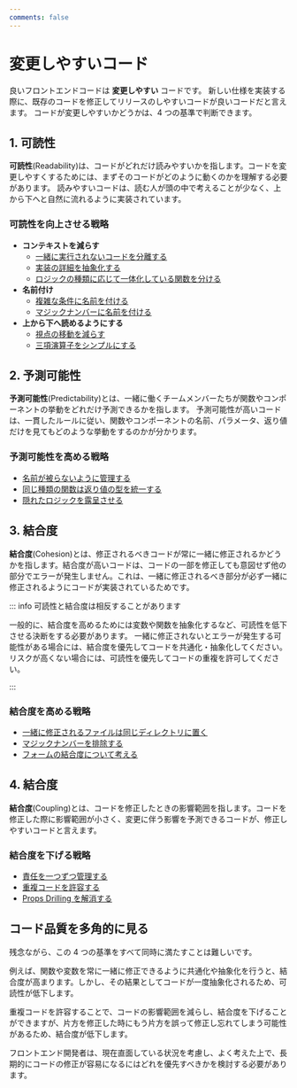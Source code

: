 ```yaml
---
comments: false
---
```


# 変更しやすいコード

良いフロントエンドコードは **変更しやすい** コードです。
新しい仕様を実装する際に、既存のコードを修正してリリースのしやすいコードが良いコードだと言えます。
コードが変更しやすいかどうかは、4 つの基準で判断できます。

## 1. 可読性

**可読性**(Readability)は、コードがどれだけ読みやすいかを指します。コードを変更しやすくするためには、まずそのコードがどのように動くのかを理解する必要があります。
読みやすいコードは、読む人が頭の中で考えることが少なく、上から下へと自然に流れるように実装されています。

### 可読性を向上させる戦略

- **コンテキストを減らす**
  - [一緒に実行されないコードを分離する](./examples/submit-button.md)
  - [実装の詳細を抽象化する](./examples/login-start-page.md)
  - [ロジックの種類に応じて一体化している関数を分ける](./examples/use-page-state-readability.md)
- **名前付け**
  - [複雑な条件に名前を付ける](./examples/condition-name.md)
  - [マジックナンバーに名前を付ける](./examples/magic-number-readability.md)
- **上から下へ読めるようにする**
  - [視点の移動を減らす](./examples/user-policy.md)
  - [三項演算子をシンプルにする](./examples/ternary-operator.md)

## 2. 予測可能性

**予測可能性**(Predictability)とは、一緒に働くチームメンバーたちが関数やコンポーネントの挙動をどれだけ予測できるかを指します。
予測可能性が高いコードは、一貫したルールに従い、関数やコンポーネントの名前、パラメータ、返り値だけを見てもどのような挙動をするのかが分かります。

### 予測可能性を高める戦略

- [名前が被らないように管理する](./examples/http.md)
- [同じ種類の関数は返り値の型を統一する](./examples/use-user.md)
- [隠れたロジックを露呈させる](./examples/hidden-logic.md)

## 3. 結合度

**結合度**(Cohesion)とは、修正されるべきコードが常に一緒に修正されるかどうかを指します。結合度が高いコードは、コードの一部を修正しても意図せず他の部分でエラーが発生しません。これは、一緒に修正されるべき部分が必ず一緒に修正されるようにコードが実装されているためです。

::: info 可読性と結合度は相反することがあります

一般的に、結合度を高めるためには変数や関数を抽象化するなど、可読性を低下させる決断をする必要があります。
一緒に修正されないとエラーが発生する可能性がある場合には、結合度を優先してコードを共通化・抽象化してください。
リスクが高くない場合には、可読性を優先してコードの重複を許可してください。

:::

### 結合度を高める戦略

- [一緒に修正されるファイルは同じディレクトリに置く](./examples/code-directory.md)
- [マジックナンバーを排除する](./examples/magic-number-cohesion.md)
- [フォームの結合度について考える](./examples/form-fields.md)

## 4. 結合度

**結合度**(Coupling)とは、コードを修正したときの影響範囲を指します。コードを修正した際に影響範囲が小さく、変更に伴う影響を予測できるコードが、修正しやすいコードと言えます。

### 結合度を下げる戦略

- [責任を一つずつ管理する](./examples/use-page-state-coupling.md)
- [重複コードを許容する](./examples/use-bottom-sheet.md)
- [Props Drilling を解消する](./examples/item-edit-modal.md)

## コード品質を多角的に見る

残念ながら、この 4 つの基準をすべて同時に満たすことは難しいです。

例えば、関数や変数を常に一緒に修正できるように共通化や抽象化を行うと、結合度が高まります。しかし、その結果としてコードが一度抽象化されるため、可読性が低下します。

重複コードを許容することで、コードの影響範囲を減らし、結合度を下げることができますが、片方を修正した時にもう片方を誤って修正し忘れてしまう可能性があるため、結合度が低下します。

フロントエンド開発者は、現在直面している状況を考慮し、よく考えた上で、長期的にコードの修正が容易になるにはどれを優先すべきかを検討する必要があります。

